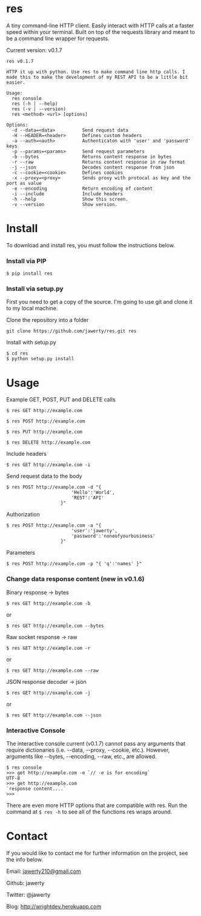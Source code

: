 # res
A tiny command-line HTTP client. Easily interact with HTTP calls at a faster speed within your terminal. Built on top of the requests library and meant to be a command line wrapper for requests. 

Current version: v0.1.7

```
res v0.1.7

HTTP it up with python. Use res to make command line http calls. I made this to make the development of my REST API to be a little bit easier.

Usage:
  res console
  res (-h | --help)
  res (-v | --version)
  res <method> <url> [options]

Options:
  -d --data=<data>          Send request data
  -H --HEADER=<header>      Defines custom headers
  -a --auth=<auth>          Authenticaton with 'user' and 'password' keys
  -p --params=<params>      Send request parameters
  -b --bytes                Returns content response in bytes
  -r --raw                  Returns content response in raw format
  -j --json                 Decodes content response from json
  -c --cookie=<cookie>      Defines cookies
  -x --proxy=<proxy>        Sends proxy with protocal as key and the port as value
  -e --encoding             Return encoding of content
  -i --include              Include headers
  -h --help                 Show this screen.
  -v --version              Show version.
```

# Install
To download and install res, you must follow the instructions below.

### Install via PIP
```
$ pip install res
```

### Install via setup.py
First you need to get a copy of the source. I'm going to use git and clone it to my local machine. 

Clone the repository into a folder
```
git clone https://github.com/jawerty/res.git res
```

Install with setup.py
```
$ cd res
$ python setup.py install
```

# Usage
Example GET, POST, PUT and DELETE calls
```
$ res GET http://example.com

$ res POST http://example.com

$ res PUT http://example.com

$ res DELETE http://example.com
```

Include headers
```
$ res GET http://example.com -i
```

Send request data to the body
```
$ res POST http://example.com -d "{
						'Hello':'World',
						'REST':'API'
					}"
```

Authorization
```
$ res POST http://example.com -a "{
						'user':'jawerty',
						'password':'noneofyourbusiness'
					}"
```

Parameters
```
$ res POST http://example.com -p "{ 'q':'names' }" 
```

### Change data response content (new in v0.1.6)

Binary response -> bytes 
```
$ res GET http://example.com -b
```
or
```
$ res GET http://example.com --bytes
```


Raw socket response -> raw
```
$ res GET http://example.com -r
```
or
```
$ res GET http://example.com --raw
```


JSON response decoder -> json
```
$ res GET http://example.com -j
```
or
```
$ res GET http://example.com --json
```

### Interactive Console
The interactive console current (v0.1.7) cannot pass any arguments that require dictionaries (i.e. --data, --proxy, --cookie, etc.). However, arguments like --bytes, --encoding, --raw, etc., are allowed.
```
$ res console
>>> get http://example.com -e `// -e is for encoding`
UTF-8
>>> get http://example.com
`response content....`
>>>
```

There are even more HTTP options that are compatible with res. Run the command at `$ res -h` to see all of the functions res wraps around.

# Contact
If you would like to contact me for further information on the project, see the info below.

Email: jawerty210@gmail.com

Github: jawerty

Twitter: @jawerty

Blog: <http://wrightdev.herokuapp.com>
